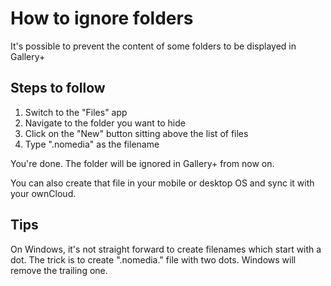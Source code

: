 # How to ignore folders
It's possible to prevent the content of some folders to be displayed in Gallery+

## Steps to follow
1. Switch to the "Files" app
2. Navigate to the folder you want to hide
3. Click on the "New" button sitting above the list of files
4. Type ".nomedia" as the filename

You're done. The folder will be ignored in Gallery+ from now on.

You can also create that file in your mobile or desktop OS and sync it with your ownCloud.

## Tips
On Windows, it's not straight forward to create filenames which start with a dot.
The trick is to create ".nomedia." file with two dots. Windows will remove the trailing one.